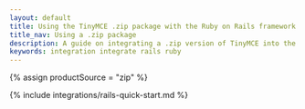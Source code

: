 ```yaml
---
layout: default
title: Using the TinyMCE .zip package with the Ruby on Rails framework
title_nav: Using a .zip package
description: A guide on integrating a .zip version of TinyMCE into the Ruby on Rails framework.
keywords: integration integrate rails ruby
---
```


{% assign productSource = "zip" %}

{% include integrations/rails-quick-start.md %}
